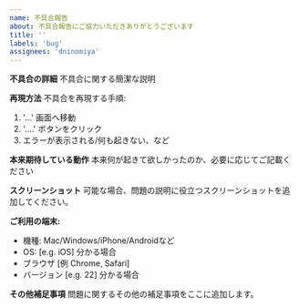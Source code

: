```yaml
---
name: 不具合報告
about: 不具合報告にご協力いただきありがとうございます
title: ''
labels: 'bug'
assignees: 'dninomiya'
---
```


**不具合の詳細**
不具合に関する簡潔な説明

**再現方法**
不具合を再現する手順:
1. '...' 画面へ移動
2. '....' ボタンをクリック
3. エラーが表示される/何も起きない、など

**本来期待している動作**
本来何が起きて欲しかったのか、必要に応じてご記載ください

**スクリーンショット**
可能な場合、問題の説明に役立つスクリーンショットを追加してください。

**ご利用の端末:**
 - 機種: Mac/Windows/iPhone/Androidなど
 - OS: [e.g. iOS] 分かる場合
 - ブラウザ [例 Chrome, Safari]
 - バージョン [e.g. 22] 分かる場合

**その他補足事項**
問題に関するその他の補足事項をここに追加します。 
